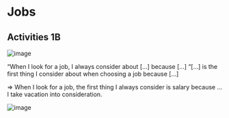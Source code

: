 # Jobs

## Activities 1B
![image](https://github.com/7gr4g0n338/IELTS/assets/95563870/e7b7367f-edd2-41d2-904b-3d9be71ba6e3)

“When I look for a job, I always consider about […] because […]
“[…] is the first thing I consider about when choosing a job because […]

=> When I look for a job, the first thing I always consider is salary because ...
I take vacation into consideration.


![image](https://github.com/7gr4g0n338/IELTS/assets/95563870/bd742ac1-32d8-4cc5-bdff-565311492875)

